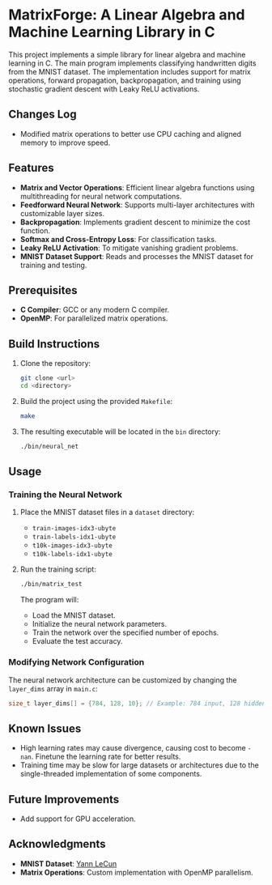 # MatrixForge: A Linear Algebra and Machine Learning Library in C

This project implements a simple library for linear algebra and machine learning in C. The main program implements classifying handwritten digits from the MNIST dataset. The implementation includes support for matrix operations, forward propagation, backpropagation, and training using stochastic gradient descent with Leaky ReLU activations.

## Changes Log
- Modified matrix operations to better use CPU caching and aligned memory to improve speed.

## Features
- **Matrix and Vector Operations**: Efficient linear algebra functions using multithreading for neural network computations.
- **Feedforward Neural Network**: Supports multi-layer architectures with customizable layer sizes.
- **Backpropagation**: Implements gradient descent to minimize the cost function.
- **Softmax and Cross-Entropy Loss**: For classification tasks.
- **Leaky ReLU Activation**: To mitigate vanishing gradient problems.
- **MNIST Dataset Support**: Reads and processes the MNIST dataset for training and testing.

## Prerequisites
- **C Compiler**: GCC or any modern C compiler.
- **OpenMP**: For parallelized matrix operations.

## Build Instructions

1. Clone the repository:
   ```bash
   git clone <url>
   cd <directory>
   ```

2. Build the project using the provided `Makefile`:
   ```bash
   make
   ```

3. The resulting executable will be located in the `bin` directory:
   ```bash
   ./bin/neural_net
   ```

## Usage

### Training the Neural Network
1. Place the MNIST dataset files in a `dataset` directory:
   - `train-images-idx3-ubyte`
   - `train-labels-idx1-ubyte`
   - `t10k-images-idx3-ubyte`
   - `t10k-labels-idx1-ubyte`

2. Run the training script:
   ```bash
   ./bin/matrix_test
   ```
   The program will:
   - Load the MNIST dataset.
   - Initialize the neural network parameters.
   - Train the network over the specified number of epochs.
   - Evaluate the test accuracy.

### Modifying Network Configuration
The neural network architecture can be customized by changing the `layer_dims` array in `main.c`:
```c
size_t layer_dims[] = {784, 128, 10}; // Example: 784 input, 128 hidden, 10 output
```

## Known Issues
- High learning rates may cause divergence, causing cost to become `-nan`. Finetune the learning rate for better results.
- Training time may be slow for large datasets or architectures due to the single-threaded implementation of some components.

## Future Improvements
- Add support for GPU acceleration.

## Acknowledgments
- **MNIST Dataset**: [Yann LeCun](http://yann.lecun.com/exdb/mnist/)
- **Matrix Operations**: Custom implementation with OpenMP parallelism.

